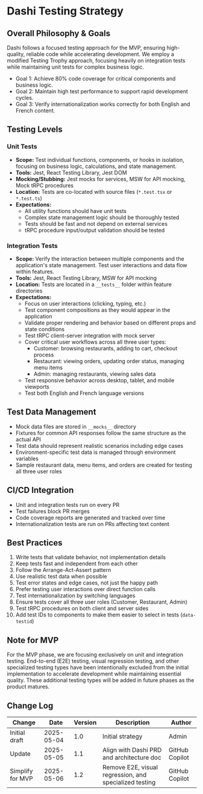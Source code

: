 # Dashi Testing Strategy

## Overall Philosophy & Goals

Dashi follows a focused testing approach for the MVP, ensuring high-quality, reliable code while accelerating development. We employ a modified Testing Trophy approach, focusing heavily on integration tests while maintaining unit tests for complex business logic.

- Goal 1: Achieve 80% code coverage for critical components and business logic.
- Goal 2: Maintain high test performance to support rapid development cycles.
- Goal 3: Verify internationalization works correctly for both English and French content.

## Testing Levels

### Unit Tests

- **Scope:** Test individual functions, components, or hooks in isolation, focusing on business logic, calculations, and state management.
- **Tools:** Jest, React Testing Library, Jest DOM
- **Mocking/Stubbing:** Jest mocks for services, MSW for API mocking, Mock tRPC procedures
- **Location:** Tests are co-located with source files (`*.test.tsx` or `*.test.ts`)
- **Expectations:**
  - All utility functions should have unit tests
  - Complex state management logic should be thoroughly tested
  - Tests should be fast and not depend on external services
  - tRPC procedure input/output validation should be tested

### Integration Tests

- **Scope:** Verify the interaction between multiple components and the application's state management. Test user interactions and data flow within features.
- **Tools:** Jest, React Testing Library, MSW for API mocking
- **Location:** Tests are located in a `__tests__` folder within feature directories
- **Expectations:**
  - Focus on user interactions (clicking, typing, etc.)
  - Test component compositions as they would appear in the application
  - Validate proper rendering and behavior based on different props and state conditions
  - Test tRPC client-server integration with mock server
  - Cover critical user workflows across all three user types:
    - Customer: browsing restaurants, adding to cart, checkout process
    - Restaurant: viewing orders, updating order status, managing menu items
    - Admin: managing restaurants, viewing sales data
  - Test responsive behavior across desktop, tablet, and mobile viewports
  - Test both English and French language versions

## Test Data Management

- Mock data files are stored in `__mocks__` directory
- Fixtures for common API responses follow the same structure as the actual API
- Test data should represent realistic scenarios including edge cases
- Environment-specific test data is managed through environment variables
- Sample restaurant data, menu items, and orders are created for testing all three user roles

## CI/CD Integration

- Unit and integration tests run on every PR
- Test failures block PR merges
- Code coverage reports are generated and tracked over time
- Internationalization tests are run on PRs affecting text content

## Best Practices

1. Write tests that validate behavior, not implementation details
2. Keep tests fast and independent from each other
3. Follow the Arrange-Act-Assert pattern
4. Use realistic test data when possible
5. Test error states and edge cases, not just the happy path
6. Prefer testing user interactions over direct function calls
7. Test internationalization by switching languages
8. Ensure tests cover all three user roles (Customer, Restaurant, Admin)
9. Test tRPC procedures on both client and server sides
10. Add test IDs to components to make them easier to select in tests (`data-testid`)

## Note for MVP

For the MVP phase, we are focusing exclusively on unit and integration testing. End-to-end (E2E) testing, visual regression testing, and other specialized testing types have been intentionally excluded from the initial implementation to accelerate development while maintaining essential quality. These additional testing types will be added in future phases as the product matures.

## Change Log

| Change           | Date       | Version | Description                                            | Author         |
| ---------------- | ---------- | ------- | ------------------------------------------------------ | -------------- |
| Initial draft    | 2025-05-04 | 1.0     | Initial strategy                                       | Admin          |
| Update           | 2025-05-05 | 1.1     | Align with Dashi PRD and architecture doc              | GitHub Copilot |
| Simplify for MVP | 2025-05-06 | 1.2     | Remove E2E, visual regression, and specialized testing | GitHub Copilot |
